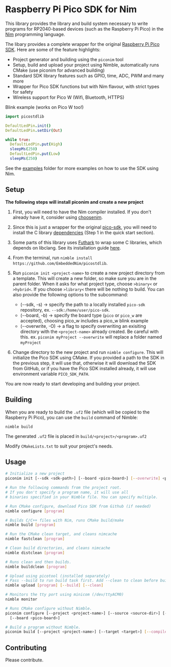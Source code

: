 # Raspberry Pi Pico SDK for Nim

This library provides the library and build system necessary to write
programs for RP2040-based devices (such as the Raspberry Pi Pico) in the
[Nim](https://nim-lang.org/) programming language.

The libary provides a complete wrapper for the original [Raspberry Pi Pico
SDK](https://github.com/raspberrypi/pico-sdk). Here are some of the feature highlights:

* Project generator and building using the `piconim` tool
* Setup, build and upload your project using Nimble, automatically runs CMake
  (use piconim for advanced building)
* Standard SDK library features such as GPIO, time, ADC, PWM and many more
* Wrapper for Pico SDK functions but with Nim flavour, with strict types for safety
* Wireless support for Pico W (Wifi, Bluetooth, HTTPS)

Blink example (works on Pico W too!)

```nim
import picostdlib

DefaultLedPin.init()
DefaultLedPin.setDir(Out)

while true:
  DefaultLedPin.put(High)
  sleepMs(250)
  DefaultLedPin.put(Low)
  sleepMs(250)
```

See the [examples](examples) folder for more examples on how to use the SDK using Nim.


## Setup

**The following steps will install piconim and create a new project**

1. First, you will need to have the Nim compiler installed. If you don't already
have it, consider using [choosenim](https://github.com/dom96/choosenim).

2. Since this is just a wrapper for the original
[pico-sdk](https://github.com/raspberrypi/pico-sdk), you will need to install the C
library [dependencies](https://github.com/raspberrypi/pico-sdk#quick-start-your-own-project)
(Step 1 in the quick start section).

3. Some parts of this library uses [Futhark](https://github.com/PMunch/futhark) to
wrap some C libraries, which depends on libclang.
See its installation guide [here](https://github.com/PMunch/futhark#installation).

4. From the terminal, run `nimble install https://github.com/EmbeddedNim/picostdlib`.

5. Run `piconim init <project-name>` to create a new project directory from a
template. This will create a new folder, so make sure you are in the parent folder.
When it asks for what project type, choose `>binary<` or `>hybrid<`. If you choose
`>library<` there will be nothing to build.
You can also provide the following options to the subcommand:
    - (--sdk, -s) -> specify the path to a locally installed `pico-sdk` repository,
      ex.  `--sdk:/home/user/pico-sdk`.
    - (--board, -b) -> specify the board type (`pico` or `pico_w` are accepted),
      choosing pico_w includes a pico_w blink example
    - (--overwrite, -O) -> a flag to specify overwriting an exisiting directory 
      with the `<project-name>` already created. Be careful with this.
      ex. `piconim myProject --overwrite` will replace a folder named `myProject`

6. Change directory to the new project and run `nimble configure`. This will initialize
the Pico SDK using CMake. If you provided a path to the SDK in the previous step, it will
use that, otherwise it will download the SDK from GitHub, or if you have the Pico SDK installed
already, it will use environment variable `PICO_SDK_PATH`.

You are now ready to start developing and building your project.


## Building

When you are ready to build the `.uf2` file (which will be copied to the Raspberry Pi Pico),
you can use the `build` command of Nimble:

`nimble build`

The generated `.uf2` file is placed in `build/<project>/<program>.uf2`

Modify `CMakeLists.txt` to suit your project's needs.

## Usage

```bash
# Initialize a new project
piconim init [--sdk <sdk-path>] [--board <pico-board>] [--overwrite] <project-name>

# Run the following commands from the project root.
# If you don't specify a program name, it will use all
# binaries specified in your Nimble file. You can specify multiple.

# Run CMake configure, download Pico SDK from Github (if needed)
nimble configure [program]

# Builds C/C++ files with Nim, runs CMake build/make
nimble build [program]

# Run the CMake clean target, and cleans nimcache
nimble fastclean [program]

# Clean build directories, and cleans nimcache
nimble distclean [program]

# Runs clean and then builds.
nimble buildclean [program]

# Upload using picotool (installed separately)
# Pass --build to run build task first. Add --clean to clean before building.
nimble upload [program] [--build] [--clean]

# Monitors the tty port using minicom (/dev/ttyACM0)
nimble monitor

# Runs CMake configure without Nimble.
piconim configure [--project <project-name>] [--source <source-dir>] [--sdk <sdk-path>]
  [--board <pico-board>]

# Build a program without Nimble.
piconim build [--project <project-name>] [--target <target>] [--compileOnly] [--upload] <program>

```


## Contributing

Please contribute.
